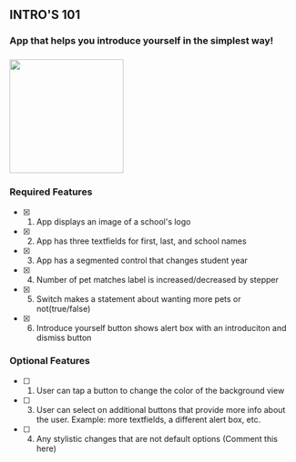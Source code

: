 ## INTRO'S 101

### App that helps you introduce yourself in the simplest way!

### <img src="https://media.giphy.com/media/Bcspj3dvPXcZz6ejqZ/giphy.gif" width=200><br>

### Required Features

- [x] 1. App displays an image of a school's logo
- [x] 2. App has three textfields for first, last, and school names
- [x] 3. App has a segmented control that changes student year
- [x] 4. Number of pet matches label is increased/decreased by stepper
- [x] 5. Switch makes a statement about wanting more pets or not(true/false) 
- [x] 6. Introduce yourself button shows alert box with an introduciton and dismiss button

### Optional Features

- [ ] 1. User can tap a button to change the color of the background view
- [ ] 3. User can select on additional buttons that provide more info about the user. Example: more textfields, a different alert box, etc.
- [ ] 4. Any stylistic changes that are not default options (Comment this here)

